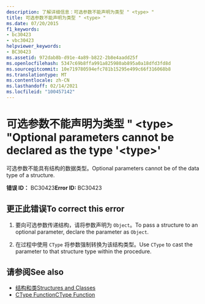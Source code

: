 ```yaml
---
description: 了解详细信息：可选参数不能声明为类型 " <type> "
title: 可选参数不能声明为类型 " <type> "
ms.date: 07/20/2015
f1_keywords:
- bc30423
- vbc30423
helpviewer_keywords:
- BC30423
ms.assetid: 972dab8b-d91e-4a89-b822-2b8e4aadd25f
ms.openlocfilehash: 5347c69b8ffa991a825980ab895a0a18dfd3fd8d
ms.sourcegitcommit: 10e719780594efc781b15295e499c66f316068b8
ms.translationtype: MT
ms.contentlocale: zh-CN
ms.lasthandoff: 02/14/2021
ms.locfileid: "100457142"
---
```

# <a name="optional-parameters-cannot-be-declared-as-the-type-type"></a><span data-ttu-id="38667-103">可选参数不能声明为类型 " \<type> "</span><span class="sxs-lookup"><span data-stu-id="38667-103">Optional parameters cannot be declared as the type '\<type>'</span></span>

<span data-ttu-id="38667-104">可选参数不能具有结构的数据类型。</span><span class="sxs-lookup"><span data-stu-id="38667-104">Optional parameters cannot be of the data type of a structure.</span></span>  
  
 <span data-ttu-id="38667-105">**错误 ID：** BC30423</span><span class="sxs-lookup"><span data-stu-id="38667-105">**Error ID:** BC30423</span></span>  
  
## <a name="to-correct-this-error"></a><span data-ttu-id="38667-106">更正此错误</span><span class="sxs-lookup"><span data-stu-id="38667-106">To correct this error</span></span>  
  
1. <span data-ttu-id="38667-107">要向可选参数传递结构，请将参数声明为 `Object`。</span><span class="sxs-lookup"><span data-stu-id="38667-107">To pass a structure to an optional parameter, declare the parameter as `Object`.</span></span>  
  
2. <span data-ttu-id="38667-108">在过程中使用 `CType` 将参数强制转换为该结构类型。</span><span class="sxs-lookup"><span data-stu-id="38667-108">Use `CType` to cast the parameter to that structure type within the procedure.</span></span>  
  
## <a name="see-also"></a><span data-ttu-id="38667-109">请参阅</span><span class="sxs-lookup"><span data-stu-id="38667-109">See also</span></span>

- [<span data-ttu-id="38667-110">结构和类</span><span class="sxs-lookup"><span data-stu-id="38667-110">Structures and Classes</span></span>](../programming-guide/language-features/data-types/structures-and-classes.md)
- [<span data-ttu-id="38667-111">CType Function</span><span class="sxs-lookup"><span data-stu-id="38667-111">CType Function</span></span>](../language-reference/functions/ctype-function.md)
